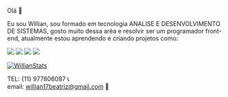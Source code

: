 Olá 👋 

Eu sou Willian, sou formado em tecnologia ANALISE E DESENVOLVIMENTO DE SISTEMAS, gosto muito dessa aréa e resolvir ser um programador front-end, atualmente estou aprendendo e criando projetos como:

<img src="https://img.shields.io/badge/HTML5-E34F26?style=for-the-badge&logo=html5&logoColor=white">

<img src="https://img.shields.io/badge/CSS3-1572B6?style=for-the-badge&logo=css3&logoColor=white">

<img src="https://img.shields.io/badge/JavaScript-F7DF1E?style=for-the-badge&logo=javascript&logoColor=black">

<img src="https://img.shields.io/badge/Node.js-43853D?style=for-the-badge&logo=node.js&logoColor=white">


[![WillianStats](https://github-readme-stats.vercel.app/api?username=willian272010)](https://github.com/anuraghazra/github-readme-stats)



TEL: {11} 977806087 :telephone_receiver:
<br>
email:  willian17beatriz@gmail.com :email:
